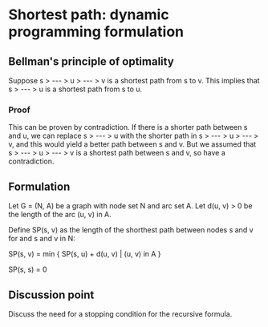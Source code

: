 # Shortest path: dynamic programming formulation

## Bellman's principle of optimality

Suppose s > --- > u > --- > v is a shortest path from s to v. This implies that s > --- > u is a shortest path from s to u.

### Proof

This can be proven by contradiction. If there is a shorter path between s and u, we can replace s > --- > u with the shorter path in s > --- > u > --- > v, and this would yield a better path between s and v. But we assumed that
s > --- > u > --- > v is a shortest path between s and v, so have a contradiction.

## Formulation

Let G = (N, A) be a graph with node set N and arc set A. Let d(u, v) > 0 be the length of the arc (u, v) in A.

Define SP(s, v) as the length of the shorthest path between nodes s and v for and s and v in N:

SP(s, v) = min { SP(s, u) + d(u, v) | (u, v) in A }

SP(s, s) = 0

## Discussion point

Discuss the need for a stopping condition for the recursive formula.
